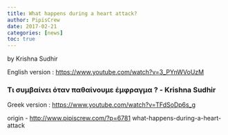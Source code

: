 ```yaml
---
title: What happens during a heart attack?
author: PipisCrew
date: 2017-02-21
categories: [news]
toc: true
---
```


by Krishna Sudhir

English version :
https://www.youtube.com/watch?v=3_PYnWVoUzM

### Τι συμβαίνει όταν παθαίνουμε έμφραγμα ? - Krishna Sudhir

Greek version :
https://www.youtube.com/watch?v=TFdSoDp6s_g

origin - http://www.pipiscrew.com/?p=6781 what-happens-during-a-heart-attack